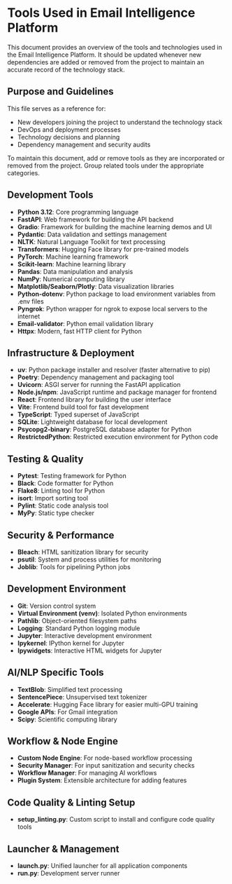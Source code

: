 # Tools Used in Email Intelligence Platform

This document provides an overview of the tools and technologies used in the Email Intelligence Platform. It should be updated whenever new dependencies are added or removed from the project to maintain an accurate record of the technology stack.

## Purpose and Guidelines
This file serves as a reference for:
- New developers joining the project to understand the technology stack
- DevOps and deployment processes
- Technology decisions and planning
- Dependency management and security audits

To maintain this document, add or remove tools as they are incorporated or removed from the project. Group related tools under the appropriate categories.

## Development Tools
- **Python 3.12**: Core programming language
- **FastAPI**: Web framework for building the API backend
- **Gradio**: Framework for building the machine learning demos and UI
- **Pydantic**: Data validation and settings management
- **NLTK**: Natural Language Toolkit for text processing
- **Transformers**: Hugging Face library for pre-trained models
- **PyTorch**: Machine learning framework
- **Scikit-learn**: Machine learning library
- **Pandas**: Data manipulation and analysis
- **NumPy**: Numerical computing library
- **Matplotlib/Seaborn/Plotly**: Data visualization libraries
- **Python-dotenv**: Python package to load environment variables from .env files
- **Pyngrok**: Python wrapper for ngrok to expose local servers to the internet
- **Email-validator**: Python email validation library
- **Httpx**: Modern, fast HTTP client for Python

## Infrastructure & Deployment
- **uv**: Python package installer and resolver (faster alternative to pip)
- **Poetry**: Dependency management and packaging tool
- **Uvicorn**: ASGI server for running the FastAPI application
- **Node.js/npm**: JavaScript runtime and package manager for frontend
- **React**: Frontend library for building the user interface
- **Vite**: Frontend build tool for fast development
- **TypeScript**: Typed superset of JavaScript
- **SQLite**: Lightweight database for local development
- **Psycopg2-binary**: PostgreSQL database adapter for Python
- **RestrictedPython**: Restricted execution environment for Python code

## Testing & Quality
- **Pytest**: Testing framework for Python
- **Black**: Code formatter for Python
- **Flake8**: Linting tool for Python
- **isort**: Import sorting tool
- **Pylint**: Static code analysis tool
- **MyPy**: Static type checker

## Security & Performance
- **Bleach**: HTML sanitization library for security
- **psutil**: System and process utilities for monitoring
- **Joblib**: Tools for pipelining Python jobs

## Development Environment
- **Git**: Version control system
- **Virtual Environment (venv)**: Isolated Python environments
- **Pathlib**: Object-oriented filesystem paths
- **Logging**: Standard Python logging module
- **Jupyter**: Interactive development environment
- **Ipykernel**: IPython kernel for Jupyter
- **Ipywidgets**: Interactive HTML widgets for Jupyter

## AI/NLP Specific Tools
- **TextBlob**: Simplified text processing
- **SentencePiece**: Unsupervised text tokenizer
- **Accelerate**: Hugging Face library for easier multi-GPU training
- **Google APIs**: For Gmail integration
- **Scipy**: Scientific computing library

## Workflow & Node Engine
- **Custom Node Engine**: For node-based workflow processing
- **Security Manager**: For input sanitization and security checks
- **Workflow Manager**: For managing AI workflows
- **Plugin System**: Extensible architecture for adding features

## Code Quality & Linting Setup
- **setup_linting.py**: Custom script to install and configure code quality tools

## Launcher & Management
- **launch.py**: Unified launcher for all application components
- **run.py**: Development server runner
